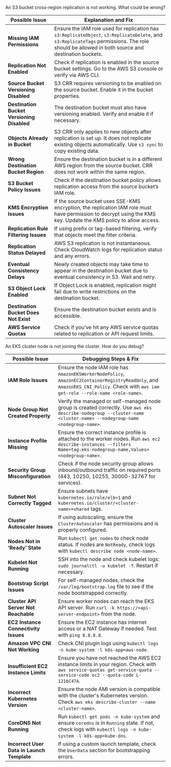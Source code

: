 

An S3 bucket cross-region replication is not working. What could be wrong?

| Possible Issue                      | Explanation and Fix |
|--------------------------------------|---------------------|
| **Missing IAM Permissions**          | Ensure the IAM role used for replication has `s3:ReplicateObject`, `s3:ReplicateDelete`, and `s3:ReplicateTags` permissions. The role should be allowed in both source and destination buckets. |
| **Replication Not Enabled**          | Check if replication is enabled in the source bucket settings. Go to the AWS S3 console or verify via AWS CLI. |
| **Source Bucket Versioning Disabled** | S3 CRR requires versioning to be enabled on the source bucket. Enable it in the bucket properties. |
| **Destination Bucket Versioning Disabled** | The destination bucket must also have versioning enabled. Verify and enable it if necessary. |
| **Objects Already in Bucket**        | S3 CRR only applies to new objects after replication is set up. It does not replicate existing objects automatically. Use `s3 sync` to copy existing data. |
| **Wrong Destination Bucket Region**  | Ensure the destination bucket is in a different AWS region from the source bucket. CRR does not work within the same region. |
| **S3 Bucket Policy Issues**          | Check if the destination bucket policy allows replication access from the source bucket’s IAM role. |
| **KMS Encryption Issues**            | If the source bucket uses SSE-KMS encryption, the replication IAM role must have permission to decrypt using the KMS key. Update the KMS policy to allow access. |
| **Replication Rule Filtering Issues** | If using prefix or tag-based filtering, verify that objects meet the filter criteria. |
| **Replication Status Delayed**       | AWS S3 replication is not instantaneous. Check CloudWatch logs for replication status and any errors. |
| **Eventual Consistency Delays**      | Newly created objects may take time to appear in the destination bucket due to eventual consistency in S3. Wait and retry. |
| **S3 Object Lock Enabled**           | If Object Lock is enabled, replication might fail due to write restrictions on the destination bucket. |
| **Destination Bucket Does Not Exist** | Ensure the destination bucket exists and is accessible. |
| **AWS Service Quotas**               | Check if you’ve hit any AWS service quotas related to replication or API request limits. |



An EKS cluster node is not joining the cluster. How do you debug?

| Possible Issue                         | Debugging Steps & Fix |
|----------------------------------------|----------------------|
| **IAM Role Issues**                     | Ensure the node IAM role has `AmazonEKSWorkerNodePolicy`, `AmazonEC2ContainerRegistryReadOnly`, and `AmazonEKS_CNI_Policy`. Check with `aws iam get-role --role-name <role-name>`. |
| **Node Group Not Created Properly**     | Verify the managed or self-managed node group is created correctly. Use `aws eks describe-nodegroup --cluster-name <cluster-name> --nodegroup-name <nodegroup-name>`. |
| **Instance Profile Missing**            | Ensure the correct instance profile is attached to the worker nodes. Run `aws ec2 describe-instances --filters Name=tag:eks-nodegroup-name,Values=<nodegroup-name>`. |
| **Security Group Misconfiguration**     | Check if the node security group allows inbound/outbound traffic on required ports (443, 10250, 10255, 30000-32767 for services). |
| **Subnet Not Correctly Tagged**         | Ensure subnets have `kubernetes.io/role/elb=1` and `kubernetes.io/cluster/<cluster-name>=shared` tags. |
| **Cluster Autoscaler Issues**           | If using autoscaling, ensure the `ClusterAutoscaler` has permissions and is properly configured. |
| **Nodes Not in ‘Ready’ State**          | Run `kubectl get nodes` to check node status. If nodes are `NotReady`, check logs with `kubectl describe node <node-name>`. |
| **Kubelet Not Running**                 | SSH into the node and check kubelet logs: `sudo journalctl -u kubelet -f`. Restart if necessary. |
| **Bootstrap Script Issues**             | For self-managed nodes, check the `/var/log/bootstrap.log` file to see if the node bootstrapped correctly. |
| **Cluster API Server Not Reachable**     | Ensure worker nodes can reach the EKS API server. Run `curl -k https://<api-server-endpoint>` from the node. |
| **EC2 Instance Connectivity Issues**     | Ensure the EC2 instance has internet access or a NAT Gateway if needed. Test with `ping 8.8.8.8`. |
| **Amazon VPC CNI Not Working**          | Check CNI plugin logs using `kubectl logs -n kube-system -l k8s-app=aws-node`. |
| **Insufficient EC2 Instance Limits**    | Ensure you have not reached the AWS EC2 instance limits in your region. Check with `aws service-quotas get-service-quota --service-code ec2 --quota-code L-1216C47A`. |
| **Incorrect Kubernetes Version**        | Ensure the node AMI version is compatible with the cluster's Kubernetes version. Check `aws eks describe-cluster --name <cluster-name>`. |
| **CoreDNS Not Running**                 | Run `kubectl get pods -n kube-system` and ensure `coredns` is in `Running` state. If not, check logs with `kubectl logs -n kube-system -l k8s-app=kube-dns`. |
| **Incorrect User Data in Launch Template** | If using a custom launch template, check the `UserData` section for bootstrapping errors. |

